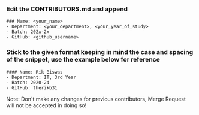 ### Edit the CONTRIBUTORS.md and append

```
### Name: <your_name>
- Department: <your_department>, <your_year_of_study>
- Batch: 202x-2x
- GitHub: <github_username>
```

### Stick to the given format keeping in mind the case and spacing of the snippet, use the example below for reference
```
#### Name: Rik Biswas
- Department: IT, 3rd Year
- Batch: 2020-24
- GitHub: therikb31
```

Note: Don't make any changes for previous contributors, Merge Request will not be accepted in doing so!
